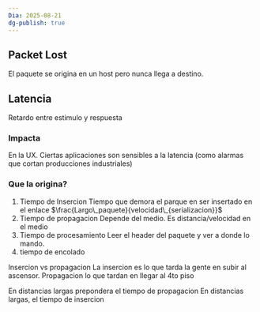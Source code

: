 ```yaml
---
Dia: 2025-08-21
dg-publish: true
---
```

## Packet Lost 

El paquete se origina en un host pero nunca llega a destino.


## Latencia 

Retardo entre estimulo y respuesta 

### Impacta
En la UX. 
Ciertas aplicaciones son sensibles a la latencia (como alarmas que cortan producciones industriales)

### Que la origina?
1. Tiempo de Insercion
	Tiempo que demora el parque en ser insertado en el enlace
	$\frac{Largo\_paquete}{velocidad\_{serializacion}}$
2. Tiempo de propagacion 
	Depende del medio. Es distancia/velocidad en el medio
3. Tiempo de procesamiento 
	Leer el header del paquete y ver a donde lo mando.
4. tiempo de encolado

Insercion vs propagacion
La insercion es lo que tarda la gente en subir al ascensor. Propagacion lo que tardan en llegar al 4to piso

En distancias largas prepondera el tiempo de propagacion 
En distancias largas, el tiempo de insercion